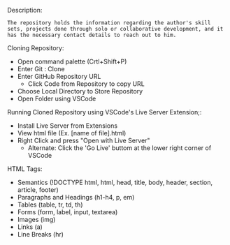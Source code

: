Description:

    The repository holds the information regarding the author's skill sets, projects done through solo or collaborative development, and it has the necessary contact details to reach out to him.

Cloning Repository:

- Open command palette (Crtl+Shift+P)
- Enter Git : Clone
- Enter GitHub Repository URL
    - Click Code from Repository to copy URL
- Choose Local Directory to Store Repository
- Open Folder using VSCode

Running Cloned Repository using VSCode's Live Server Extension;:

- Install Live Server from Extensions
- View html file (Ex. [name of file].html)
- Right Click and press "Open with Live Server"
    - Alternate: Click the 'Go Live' buttom at the lower right corner of VSCode


HTML Tags:

- Semantics (!DOCTYPE html, html, head, title, body, header, section, article, footer)
- Paragraphs and Headings (h1-h4, p, em)
- Tables (table, tr, td, th)
- Forms (form, label, input, textarea)
- Images (img)
- Links (a)
- Line Breaks (hr)
